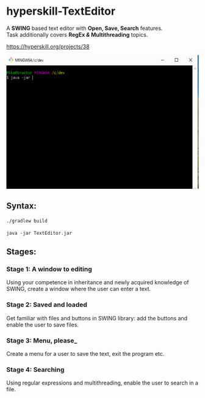 # hyperskill-TextEditor
A **SWING** based text editor with **Open, Save, Search** features.</br> 
Task additionally covers **RegEx _&_ Multithreading** topics.</br>

https://hyperskill.org/projects/38

<img src="https://github.com/zagzag2011/hyperskill-TextEditor/blob/main/TextEditor.gif" width="600" height="350" />


## Syntax:
```
./gradlew build

java -jar TextEditor.jar
```
## Stages:
### Stage 1: A window to editing
Using your competence in inheritance and newly acquired knowledge of SWING, create a window where the user can enter a text.

### Stage 2: Saved and loaded
Get familiar with files and buttons in SWING library: add the buttons and enable the user to save files.

### Stage 3: Menu, please_
Create a menu for a user to save the text, exit the program etc.

### Stage 4: Searching
Using regular expressions and multithreading, enable the user to search in a file.